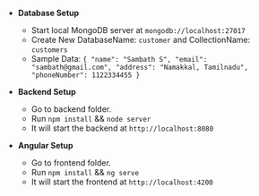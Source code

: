 * **Database Setup**
    * Start local MongoDB server at ```mongodb://localhost:27017```
    * Create New DatabaseName: ```customer``` and CollectionName: ```customers```
    * Sample Data: ```{
            "name": "Sambath S",
            "email": "sambath@gmail.com",
            "address": "Namakkal, Tamilnadu",
            "phoneNumber": 1122334455
        }```

* **Backend Setup**
    * Go to backend folder.
    * Run ```npm install``` && ```node server```
    * It will start the backend at ```http://localhost:8080```

* **Angular Setup**
    * Go to frontend folder.
    * Run ```npm install``` && ```ng serve```
    * It will start the frontend at ```http://localhost:4200```
